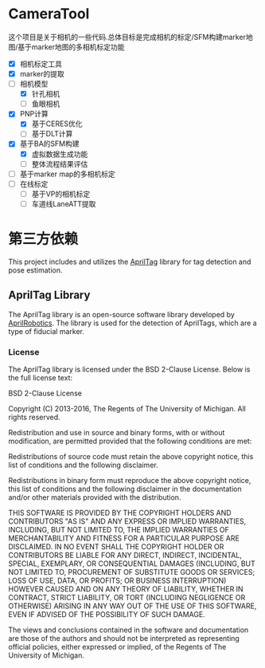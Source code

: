 # CameraTool
这个项目是关于相机的一些代码.总体目标是完成相机的标定/SFM构建marker地图/基于marker地图的多相机标定功能
- [x] 相机标定工具
- [x] marker的提取
- [ ] 相机模型
    - [x] 针孔相机
    - [ ] 鱼眼相机
- [x] PNP计算
  - [x] 基于CERES优化
  - [ ] 基于DLT计算
- [x] 基于BA的SFM构建
    - [x] 虚拟数据生成功能
    - [ ] 整体流程结果评估
- [ ] 基于marker map的多相机标定
- [ ] 在线标定
    - [ ] 基于VP的相机标定
    - [ ] 车道线LaneATT提取
# 第三方依赖
This project includes and utilizes the [AprilTag](https://github.com/AprilRobotics/apriltag) library for tag detection and pose estimation.

## AprilTag Library

The AprilTag library is an open-source software library developed by [AprilRobotics](https://github.com/AprilRobotics). The library is used for the detection of AprilTags, which are a type of fiducial marker.

### License

The AprilTag library is licensed under the BSD 2-Clause License. Below is the full license text:

BSD 2-Clause License

Copyright (C) 2013-2016, The Regents of The University of Michigan. All rights reserved.

Redistribution and use in source and binary forms, with or without modification, are permitted provided that the following conditions are met:

Redistributions of source code must retain the above copyright notice, this list of conditions and the following disclaimer.

Redistributions in binary form must reproduce the above copyright notice, this list of conditions and the following disclaimer in the documentation and/or other materials provided with the distribution.

THIS SOFTWARE IS PROVIDED BY THE COPYRIGHT HOLDERS AND CONTRIBUTORS "AS IS" AND ANY EXPRESS OR IMPLIED WARRANTIES, INCLUDING, BUT NOT LIMITED TO, THE IMPLIED WARRANTIES OF MERCHANTABILITY AND FITNESS FOR A PARTICULAR PURPOSE ARE DISCLAIMED. IN NO EVENT SHALL THE COPYRIGHT HOLDER OR CONTRIBUTORS BE LIABLE FOR ANY DIRECT, INDIRECT, INCIDENTAL, SPECIAL, EXEMPLARY, OR CONSEQUENTIAL DAMAGES (INCLUDING, BUT NOT LIMITED TO, PROCUREMENT OF SUBSTITUTE GOODS OR SERVICES; LOSS OF USE, DATA, OR PROFITS; OR BUSINESS INTERRUPTION) HOWEVER CAUSED AND ON ANY THEORY OF LIABILITY, WHETHER IN CONTRACT, STRICT LIABILITY, OR TORT (INCLUDING NEGLIGENCE OR OTHERWISE) ARISING IN ANY WAY OUT OF THE USE OF THIS SOFTWARE, EVEN IF ADVISED OF THE POSSIBILITY OF SUCH DAMAGE.

The views and conclusions contained in the software and documentation are those of the authors and should not be interpreted as representing official policies, either expressed or implied, of the Regents of The University of Michigan.
